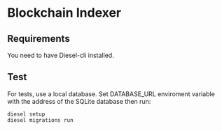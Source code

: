 # Blockchain Indexer

## Requirements

You need to have Diesel-cli installed.

## Test

For tests, use a local database.
Set DATABASE_URL enviroment variable with the address of the SQLite database then run:

```shell
diesel setup
diesel migrations run
```
